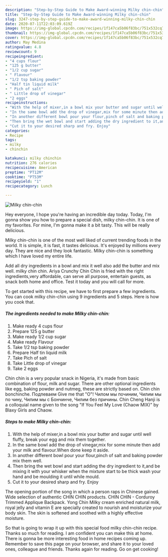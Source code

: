 ```yaml
---
description: "Step-by-Step Guide to Make Award-winning Milky chin-chin"
title: "Step-by-Step Guide to Make Award-winning Milky chin-chin"
slug: 3247-step-by-step-guide-to-make-award-winning-milky-chin-chin
date: 2020-07-11T22:03:09.619Z
image: https://img-global.cpcdn.com/recipes/1f147ca5b06f83bc/751x532cq70/milky-chin-chin-recipe-main-photo.jpg
thumbnail: https://img-global.cpcdn.com/recipes/1f147ca5b06f83bc/751x532cq70/milky-chin-chin-recipe-main-photo.jpg
cover: https://img-global.cpcdn.com/recipes/1f147ca5b06f83bc/751x532cq70/milky-chin-chin-recipe-main-photo.jpg
author: May Medina
ratingvalue: 4.8
reviewcount: 9
recipeingredient:
- "4 cups flour"
- "125 g butter"
- "1/2 cup sugar"
- " Flavour"
- "1/2 tsp baking powder"
- "Half tin liquid milk"
- " Pich of salt"
- " Little drop of vinegar"
- "2 eggs"
recipeinstructions:
- "With the help of mixer,in a bowl mix your butter and sugar until well fluffy, break your egg and mix them together."
- "In the same bowl add the drop of vinegar,mix for some minute then add your milk and flavour.When done keep it aside."
- "In another different bowl pour your flour,pinch of salt and baking powder mix them well."
- "Then bring the wet bowl and start adding the dry ingredient to it,and be mixing it with your whisker when the mixture start to be thick wash your hand and be moulding it until while mould."
- "Cut it to your desired sharp and fry. Enjoy"
categories:
- Recipe
tags:
- milky
- chinchin

katakunci: milky chinchin 
nutrition: 276 calories
recipecuisine: American
preptime: "PT12M"
cooktime: "PT53M"
recipeyield: "1"
recipecategory: Lunch

---
```



![Milky chin-chin](https://img-global.cpcdn.com/recipes/1f147ca5b06f83bc/751x532cq70/milky-chin-chin-recipe-main-photo.jpg)

Hey everyone, I hope you're having an incredible day today. Today, I'm gonna show you how to prepare a special dish, milky chin-chin. It is one of my favorites. For mine, I'm gonna make it a bit tasty. This will be really delicious.

Milky chin-chin is one of the most well liked of current trending foods in the world. It is simple, it is fast, it tastes delicious. It's enjoyed by millions every day. They are nice and they look fantastic. Milky chin-chin is something which I have loved my entire life.

Add all dry ingredients in a bowl and mix it well also add the butter and mix well. milky chin chin. Ariya Crunchy Chin Chin is fried with the right ingredients,very affordable, can serve all purpose, entertain guests, as snack both home and office. Test it today and you will call for more.


To get started with this recipe, we have to first prepare a few ingredients. You can cook milky chin-chin using 9 ingredients and 5 steps. Here is how you cook that.

<!--inarticleads1-->

##### The ingredients needed to make Milky chin-chin:

1. Make ready 4 cups flour
1. Prepare 125 g butter
1. Make ready 1/2 cup sugar
1. Make ready  Flavour
1. Take 1/2 tsp baking powder
1. Prepare Half tin liquid milk
1. Take  Pich of salt
1. Take  Little drop of vinegar
1. Take 2 eggs


Chin chin is a very popular snack in Nigeria, it&#39;s made from basic combination of flour, milk and sugar. There are other optional ingredients like egg, baking powder and nutmeg, these are strictly based on. Chin chin bonchinche. Подпеваем Give me that &#34;О&#34;! Чилом мы починим, Чилим мы по чину, Чилим мы с Бончинче, Чилим без причины. Chin Cheng Hanji is a colloquial name given to the song &#34;If You Feel My Love (Chaow MIX)&#34; by Blaxy Girls and Chaow. 

<!--inarticleads2-->

##### Steps to make Milky chin-chin:

1. With the help of mixer,in a bowl mix your butter and sugar until well fluffy, break your egg and mix them together.
1. In the same bowl add the drop of vinegar,mix for some minute then add your milk and flavour.When done keep it aside.
1. In another different bowl pour your flour,pinch of salt and baking powder mix them well.
1. Then bring the wet bowl and start adding the dry ingredient to it,and be mixing it with your whisker when the mixture start to be thick wash your hand and be moulding it until while mould.
1. Cut it to your desired sharp and fry. Enjoy


The opening portion of the song in which a person raps in Chinese gained. Wide selection of authentic CHIN CHIN products. CHIN CHIN - Corduroy Trimmed Applique Backpack. Yong Chin Milky cream enriched natural milk, royal jelly and vitamin E are specially created to nourish and moisturize your body skin. The skin is softened and soothed with a highly effective moisture. 

So that is going to wrap it up with this special food milky chin-chin recipe. Thanks so much for reading. I am confident you can make this at home. There is gonna be more interesting food in home recipes coming up. Remember to save this page on your browser, and share it to your loved ones, colleague and friends. Thanks again for reading. Go on get cooking!

